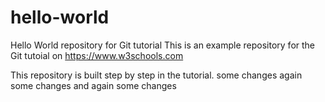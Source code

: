 # hello-world
Hello World repository for Git tutorial
This is an example repository for the Git tutoial on https://www.w3schools.com

This repository is built step by step in the tutorial. 
some changes
again some changes
and again some changes
